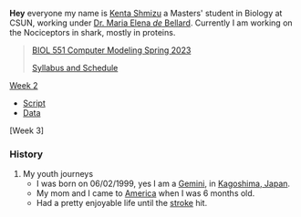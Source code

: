 **Hey** everyone my name is [Kenta Shmizu](https://www.instagram.com/p/CNGjeLmDxoH/) a Masters' student in Biology at CSUN, working under [Dr. Maria Elena _de_ Bellard](http://www.csun.edu/~bellard/index.html). Currently I am working on the Nociceptors in shark, mostly in proteins. 

> [BIOL 551 Computer Modeling Spring 2023](https://github.com/Biol551-CSUN/Shimizu)  
> 
> [Syllabus and Schedule](file:///Users/kentashimizu/Downloads/syllabus_Computer%20Modeling%20Spring%202023_UPDATED.pdf)
> 
 [Week 2](https://github.com/Biol551-CSUN/Shimizu/tree/main/Week_02)
* [Script](https://github.com/Biol551-CSUN/Shimizu/tree/main/Week_02/Script)
* [Data](https://github.com/Biol551-CSUN/Shimizu/tree/main/Week_02/data)

[Week 3]


### History ##################################################################################
1. My youth journeys
   * I was born on 06/02/1999, yes I am a [Gemini](https://en.wikipedia.org/wiki/Gemini_(astrology)), in [Kagoshima, Japan](https://en.wikipedia.org/wiki/Kagoshima).
   * My mom and I came to [America](https://en.wikipedia.org/wiki/United_States) when I was 6 months old.
   * Had a pretty enjoyable life until the [stroke](https://www.cdc.gov/stroke/about.htm#:~:text=A%20stroke%2C%20sometimes%20called%20a,term%20disability%2C%20or%20even%20death.) hit.
 

 

